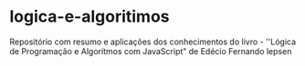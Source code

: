 # logica-e-algoritimos
Repositório com resumo e aplicações dos conhecimentos do livro - ''Lógica de Programação e Algorítmos com JavaScript" de Edécio Fernando lepsen
